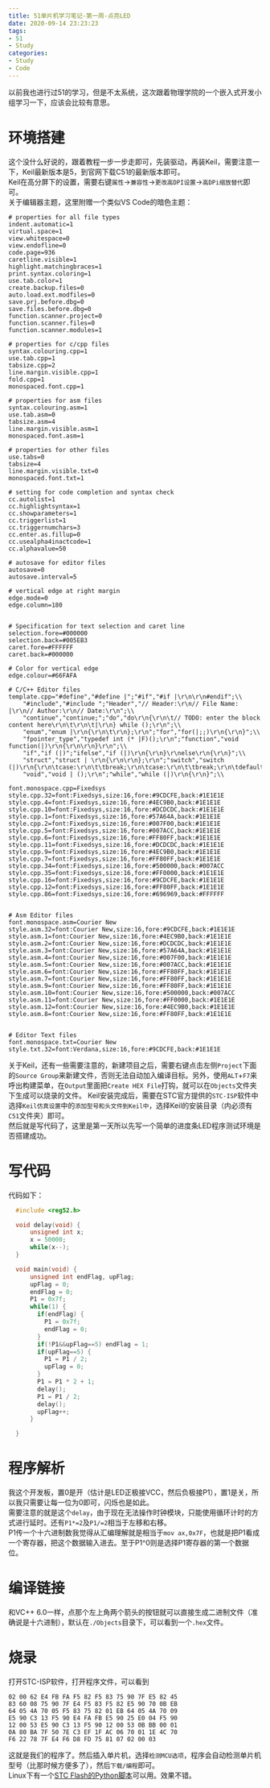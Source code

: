 ```yaml
---
title: 51单片机学习笔记-第一周-点亮LED
date: 2020-09-14 23:23:23
tags:
- 51
- Study
categories:
- Study
- Code
---
```

以前我也进行过51的学习，但是不太系统，这次跟着物理学院的一个嵌入式开发小组学习一下，应该会比较有意思。
<!--more-->  

# 环境搭建  
这个没什么好说的，跟着教程一步一步走即可，先装驱动，再装Keil，需要注意一下，Keil最新版本是5，到官网下载C51的最新版本即可。  
Keil在高分屏下的设置，需要右键`属性`->`兼容性`->`更改高DPI设置`->`高DPi缩放替代`即可。  
关于编辑器主题，这里附赠一个类似VS Code的暗色主题：  
  
``` Config [配置文件]
# properties for all file types
indent.automatic=1
virtual.space=1
view.whitespace=0
view.endofline=0
code.page=936
caretline.visible=1
highlight.matchingbraces=1
print.syntax.coloring=1
use.tab.color=1
create.backup.files=0
auto.load.ext.modfiles=0
save.prj.before.dbg=0
save.files.before.dbg=0
function.scanner.project=0
function.scanner.files=0
function.scanner.modules=1

# properties for c/cpp files
syntax.colouring.cpp=1
use.tab.cpp=1
tabsize.cpp=2
line.margin.visible.cpp=1
fold.cpp=1
monospaced.font.cpp=1

# properties for asm files
syntax.colouring.asm=1
use.tab.asm=0
tabsize.asm=4
line.margin.visible.asm=1
monospaced.font.asm=1

# properties for other files
use.tabs=0
tabsize=4
line.margin.visible.txt=0
monospaced.font.txt=1

# setting for code completion and syntax check
cc.autolist=1
cc.highlightsyntax=1
cc.showparameters=1
cc.triggerlist=1
cc.triggernumchars=3
cc.enter.as.fillup=0
cc.usealpha4inactcode=1
cc.alphavalue=50

# autosave for editor files
autosave=0
autosave.interval=5

# vertical edge at right margin
edge.mode=0
edge.column=180


# Specification for text selection and caret line
selection.fore=#000000
selection.back=#005EB3
caret.fore=#FFFFFF
caret.back=#000000

# Color for vertical edge
edge.colour=#66FAFA

# C/C++ Editor files
template.cpp="#define","#define |";"#if","#if |\r\n\r\n#endif";\\
    "#include","#include ";"Header","// Header:\r\n// File Name: |\r\n// Author:\r\n// Date:\r\n";\\
    "continue","continue;";"do","do\r\n{\r\n\t// TODO: enter the block content here\r\n\t\r\n\t|\r\n} while ();\r\n";\\
    "enum","enum |\r\n{\r\n\t\r\n};\r\n";"for","for(|;;)\r\n{\r\n}";\\
    "fpointer_type","typedef int (* |F)();\r\n";"function","void function(|)\r\n{\r\n\r\n}\r\n";\\
    "if","if (|)";"ifelse","if (|)\r\n{\r\n}\r\nelse\r\n{\r\n}";\\
    "struct","struct | \r\n{\r\n\r\n};\r\n";"switch","switch (|)\r\n{\r\n\tcase:\r\n\t\tbreak;\r\n\tcase:\r\n\t\tbreak;\r\n\tdefault:\r\n\t\tbreak;\r\n}";\\
    "void","void | ();\r\n";"while","while (|)\r\n{\r\n}";\\
    
font.monospace.cpp=Fixedsys
style.cpp.32=font:Fixedsys,size:16,fore:#9CDCFE,back:#1E1E1E
style.cpp.4=font:Fixedsys,size:16,fore:#4EC9B0,back:#1E1E1E
style.cpp.10=font:Fixedsys,size:16,fore:#DCDCDC,back:#1E1E1E
style.cpp.1=font:Fixedsys,size:16,fore:#57A64A,back:#1E1E1E
style.cpp.2=font:Fixedsys,size:16,fore:#007F00,back:#1E1E1E
style.cpp.5=font:Fixedsys,size:16,fore:#007ACC,back:#1E1E1E
style.cpp.6=font:Fixedsys,size:16,fore:#FF80FF,back:#1E1E1E
style.cpp.11=font:Fixedsys,size:16,fore:#DCDCDC,back:#1E1E1E
style.cpp.9=font:Fixedsys,size:16,fore:#4EC9B0,back:#1E1E1E
style.cpp.7=font:Fixedsys,size:16,fore:#FF80FF,back:#1E1E1E
style.cpp.34=font:Fixedsys,size:16,fore:#500000,back:#007ACC
style.cpp.35=font:Fixedsys,size:16,fore:#FF0000,back:#1E1E1E
style.cpp.16=font:Fixedsys,size:16,fore:#9CDCFE,back:#1E1E1E
style.cpp.12=font:Fixedsys,size:16,fore:#FF80FF,back:#1E1E1E
style.cpp.86=font:Fixedsys,size:16,fore:#696969,back:#FFFFFF


# Asm Editor files
font.monospace.asm=Courier New
style.asm.32=font:Courier New,size:16,fore:#9CDCFE,back:#1E1E1E
style.asm.1=font:Courier New,size:16,fore:#4EC9B0,back:#1E1E1E
style.asm.2=font:Courier New,size:16,fore:#DCDCDC,back:#1E1E1E
style.asm.3=font:Courier New,size:16,fore:#57A64A,back:#1E1E1E
style.asm.4=font:Courier New,size:16,fore:#007F00,back:#1E1E1E
style.asm.5=font:Courier New,size:16,fore:#007ACC,back:#1E1E1E
style.asm.6=font:Courier New,size:16,fore:#FF80FF,back:#1E1E1E
style.asm.7=font:Courier New,size:16,fore:#FF80FF,back:#1E1E1E
style.asm.9=font:Courier New,size:16,fore:#FF80FF,back:#1E1E1E
style.asm.10=font:Courier New,size:16,fore:#500000,back:#007ACC
style.asm.11=font:Courier New,size:16,fore:#FF0000,back:#1E1E1E
style.asm.12=font:Courier New,size:16,fore:#4EC9B0,back:#1E1E1E
style.asm.8=font:Courier New,size:16,fore:#FF80FF,back:#1E1E1E


# Editor Text files
font.monospace.txt=Courier New
style.txt.32=font:Verdana,size:16,fore:#9CDCFE,back:#1E1E1E  
```  
  
    
关于Keil，还有一些需要注意的，新建项目之后，需要右键点击左侧`Project`下面的`Source Group`来新建文件，否则无法自动加入编译目标。另外，使用`ALT`+`F7`来呼出构建菜单，在`Output`里面把`Create HEX File`打钩，就可以在`Objects`文件夹下生成可以烧录的文件。
Keil安装完成后，需要在STC官方提供的`STC-ISP`软件中选择`Keil仿真设置`中的`添加型号和头文件到Keil中`，选择Keil的安装目录（内必须有`C51`文件夹）即可。  
然后就是写代码了，这里是第一天所以先写一个简单的进度条LED程序测试环境是否搭建成功。  
  
# 写代码  
代码如下：   
   
``` C [进度条]
  #include <reg52.h>

  void delay(void) {
      unsigned int x;
      x = 50000;
      while(x--);
  }

  void main(void) {
      unsigned int endFlag, upFlag;
      upFlag = 0;
      endFlag = 0;
      P1 = 0x7f;
      while(1) {
        if(endFlag) {
          P1 = 0x7f;
          endFlag = 0;
        }
        if(!P1&&upFlag==5) endFlag = 1;
        if(upFlag==5) {
          P1 = P1 / 2;
          upFlag = 0;
        }
        P1 = P1 * 2 + 1;
        delay();
        P1 = P1 / 2;
        delay();
        upFlag++;
      }

  }  
 ```  
  
    
# 程序解析  
我这个开发板，置0是开（估计是LED正极接VCC，然后负极接P1），置1是关，所以我只需要让每一位为0即可，闪烁也是如此。  
需要注意的就是这个`delay`，由于现在无法操作时钟模块，只能使用循环计时的方式进行延时。还有`P1*=2`及`P1/=2`相当于左移和右移。  
P1传一个十六进制数我觉得从汇编理解就是相当于`mov ax,0x7F`，也就是把P1看成一个寄存器，把这个数据输入进去。至于P1^0则是选择P1寄存器的第一个数据位。
  
# 编译链接   
和VC++ 6.0一样，点那个左上角两个箭头的按钮就可以直接生成二进制文件（准确说是十六进制），默认在`./Objects`目录下，可以看到一个`.hex`文件。
  
# 烧录  
打开STC-ISP软件，打开程序文件，可以看到
``` BIN [进度条]
02 00 62 E4 FB FA F5 82 F5 83 75 90 7F E5 82 45 
83 60 08 75 90 7F E4 F5 83 F5 82 E5 90 70 0B EB 
64 05 4A 70 05 F5 83 75 82 01 EB 64 05 4A 70 09 
E5 90 C3 13 F5 90 E4 FA FB E5 90 25 E0 04 F5 90 
12 00 53 E5 90 C3 13 F5 90 12 00 53 0B BB 00 01 
0A 80 BA 7F 50 7E C3 EF 1F AC 06 70 01 1E 4C 70 
F6 22 78 7F E4 F6 D8 FD 75 81 07 02 00 03 
```  
这就是我们的程序了。然后插入单片机，选择`检测MCU选项`，程序会自动检测单片机型号（比那时候方便多了），然后`下载/编程`即可。  
Linux下有一个[STC Flash的Python脚本](https://github.com/laborer/stcflash)可以用。效果不错。
